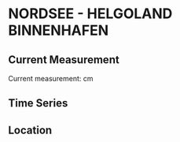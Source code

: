 # NORDSEE - HELGOLAND BINNENHAFEN

## Current Measurement

Current measurement: <Value topic="rivers/pegel-online/NORDSEE/HELGOLAND_BINNENHAFEN/measurementValue"/> cm

## Time Series

<TimeSeries topic="rivers/pegel-online/NORDSEE/HELGOLAND_BINNENHAFEN/measurementValue" period="week" />

## Location

<WorldMap>
  <Marker lat="54.17889396322482" lon="7.889904217347014" labelTopic="rivers/pegel-online/NORDSEE/HELGOLAND_BINNENHAFEN" />
</WorldMap>
